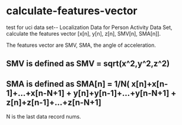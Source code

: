 calculate-features-vector
=========================

test for uci data set--  Localization Data for Person Activity Data Set,  calculate the features vector [x[n], y[n], z[n], SMV[n], SMA[n]].  

The features vector are  SMV, SMA, the angle of acceleration.

SMV is defined as 
                                                    SMV = sqrt(x^2,y^2,z^2)
-----------------------
        
SMA is defined as 
               SMA[n] = 1/N( x[n]+x[n-1]+...+x[n-N+1] + y[n]+y[n-1]+...+y[n-N+1] + z[n]+z[n-1]+...+z[n-N+1]
--------------------------------------------------------------------------------------------
              
N is the last data record nums. 
